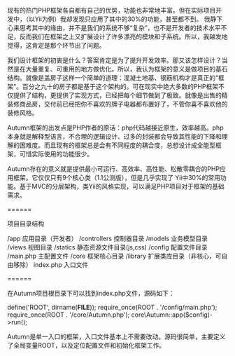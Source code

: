 现有的热门PHP框架各自都有自己的优势，功能也非常地丰富。但在实际项目开发中，（以Yii为例）我却发现只应用了其中的30%的功能，甚至都不到。 我静下心来思考其中的缘由，并不是我们的系统不够“复杂”，也不是开发者的技术水平不足，反而我们在框架之上又扩展设计了许多漂亮的模块和子系统。所以，我越发地觉得，这肯定是那个环节出了问题。

我们设计框架的初衷是什么？答案肯定是为了提升开发效率。那又该怎样设计？当然是在大量重复、可重用的地方做优化。所以，我认为框架的意义是做项目的基石结构。就像是盖房子这样一个简单的道理：混凝土地基、钢筋机构才是真正的“框架”。百分之九十的房子都是基于这个架构的。可在现实中绝大多数的PHP框架不仅提供了结构，更提供了实现方式，已经把每个细节做到了极致。就像是出售的精装修商品房，交付前已经把你不喜欢的牌子电器都布置好了，不管你喜不喜欢他的装修风格。

Autumn框架的出发点是PHP作者的原话：php代码越接近原生，效率越高。php本身就是解释型语言，不合理的逻辑设计、过多的封装都会导致其性能的下降和理解的困难度。而且现有的框架总是会有不同程度的耦合度，总想设计成全能型框架，可惜实际使用的功能很少。

Autumn存在的意义就是提供最小可运行、高效率、高性能、松散零耦合的PHP应用框架。它仅仅只有9个核心类（1.1公测版），但是几乎实现了 Yii中30%的常用功能。基于MVC的分层架构，类Yii的风格实现，可以满足PHP项目对于框架的基础需求。

======

项目目录结构

/app  应用目录（开发者）
    /controllers  控制器目录
    /models  业务模型目录
    /views  视图目录
    /statics  静态资源文件目录(js,css)
/config  配置文件目录
    /main.php  主配置文件
/core  框架核心目录
/library  扩展类库目录（非核心，可自由移除）
index.php  入口文件

======

在Autumn项目根目录下可以找到index.php文件，源码如下：

define('ROOT', dirname(__FILE__));
require_once(ROOT . '/config/main.php');
require_once(ROOT . '/core/Autumn.php');
core\Autumn::app($config)->run();

Autumn是单一入口的框架，入口文件基本上不需要改动。源码很简单，主要定义了全局变量ROOT，以及定位配置文件和初始化框架工作。